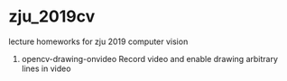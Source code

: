 # zju_2019cv
lecture homeworks for zju 2019 computer vision

1. opencv-drawing-onvideo
  Record video and enable drawing arbitrary lines in video

